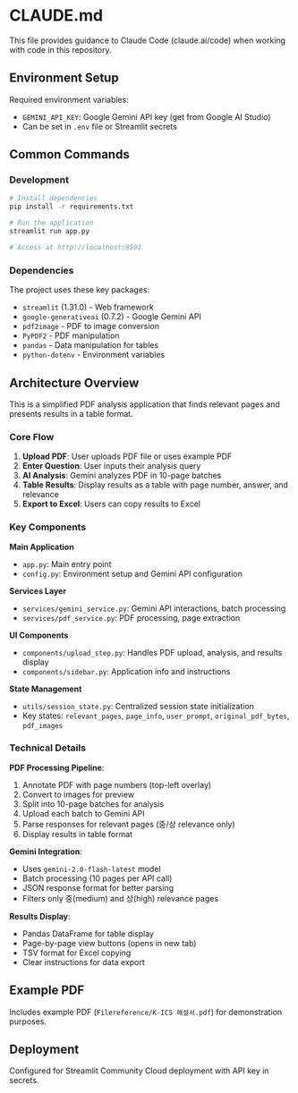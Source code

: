 # CLAUDE.md

This file provides guidance to Claude Code (claude.ai/code) when working with code in this repository.

## Environment Setup

Required environment variables:
- `GEMINI_API_KEY`: Google Gemini API key (get from Google AI Studio)
- Can be set in `.env` file or Streamlit secrets

## Common Commands

### Development
```bash
# Install dependencies
pip install -r requirements.txt

# Run the application
streamlit run app.py

# Access at http://localhost:8501
```

### Dependencies
The project uses these key packages:
- `streamlit` (1.31.0) - Web framework
- `google-generativeai` (0.7.2) - Google Gemini API
- `pdf2image` - PDF to image conversion
- `PyPDF2` - PDF manipulation
- `pandas` - Data manipulation for tables
- `python-dotenv` - Environment variables

## Architecture Overview

This is a simplified PDF analysis application that finds relevant pages and presents results in a table format.

### Core Flow
1. **Upload PDF**: User uploads PDF file or uses example PDF
2. **Enter Question**: User inputs their analysis query
3. **AI Analysis**: Gemini analyzes PDF in 10-page batches
4. **Table Results**: Display results as a table with page number, answer, and relevance
5. **Export to Excel**: Users can copy results to Excel

### Key Components

**Main Application**
- `app.py`: Main entry point
- `config.py`: Environment setup and Gemini API configuration

**Services Layer**
- `services/gemini_service.py`: Gemini API interactions, batch processing
- `services/pdf_service.py`: PDF processing, page extraction

**UI Components**
- `components/upload_step.py`: Handles PDF upload, analysis, and results display
- `components/sidebar.py`: Application info and instructions

**State Management**
- `utils/session_state.py`: Centralized session state initialization
- Key states: `relevant_pages`, `page_info`, `user_prompt`, `original_pdf_bytes`, `pdf_images`

### Technical Details

**PDF Processing Pipeline**:
1. Annotate PDF with page numbers (top-left overlay)
2. Convert to images for preview
3. Split into 10-page batches for analysis
4. Upload each batch to Gemini API
5. Parse responses for relevant pages (중/상 relevance only)
6. Display results in table format

**Gemini Integration**:
- Uses `gemini-2.0-flash-latest` model
- Batch processing (10 pages per API call)
- JSON response format for better parsing
- Filters only 중(medium) and 상(high) relevance pages

**Results Display**:
- Pandas DataFrame for table display
- Page-by-page view buttons (opens in new tab)
- TSV format for Excel copying
- Clear instructions for data export

## Example PDF
Includes example PDF (`Filereference/K-ICS 해설서.pdf`) for demonstration purposes.

## Deployment
Configured for Streamlit Community Cloud deployment with API key in secrets.